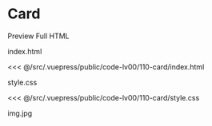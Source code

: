 # Card

<StaticLink :href="$withBase('/code-lv00/110-card/index.html')">Preview Full HTML</StaticLink>

index.html

<<< @/src/.vuepress/public/code-lv00/110-card/index.html

style.css

<<< @/src/.vuepress/public/code-lv00/110-card/style.css

img.jpg

<img :src="$withBase('/code-lv00/110-card/img.jpg')">